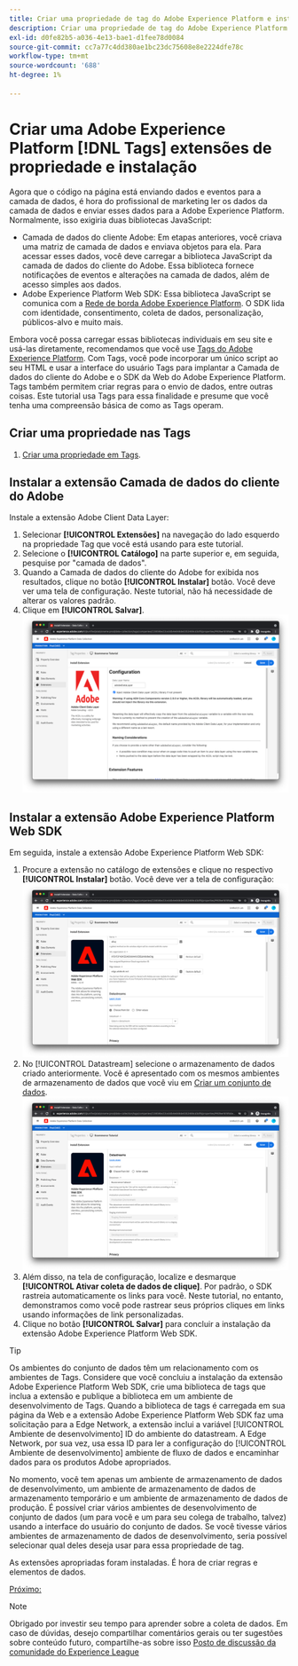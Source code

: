 ```yaml
---
title: Criar uma propriedade de tag do Adobe Experience Platform e instalar extensões
description: Criar uma propriedade de tag do Adobe Experience Platform e instalar extensões
exl-id: d0fe82b5-a036-4e13-bae1-d1fee78d0084
source-git-commit: cc7a77c4dd380ae1bc23dc75608e8e2224dfe78c
workflow-type: tm+mt
source-wordcount: '688'
ht-degree: 1%

---
```


# Criar uma Adobe Experience Platform [!DNL Tags] extensões de propriedade e instalação

Agora que o código na página está enviando dados e eventos para a camada de dados, é hora do profissional de marketing ler os dados da camada de dados e enviar esses dados para a Adobe Experience Platform. Normalmente, isso exigiria duas bibliotecas JavaScript:

* Camada de dados do cliente Adobe: Em etapas anteriores, você criava uma matriz de camada de dados e enviava objetos para ela. Para acessar esses dados, você deve carregar a biblioteca JavaScript da camada de dados do cliente do Adobe. Essa biblioteca fornece notificações de eventos e alterações na camada de dados, além de acesso simples aos dados.
* Adobe Experience Platform Web SDK: Essa biblioteca JavaScript se comunica com a [Rede de borda Adobe Experience Platform](https://business.adobe.com/products/experience-platform/experience-platform-edge-network.html). O SDK lida com identidade, consentimento, coleta de dados, personalização, públicos-alvo e muito mais.

Embora você possa carregar essas bibliotecas individuais em seu site e usá-las diretamente, recomendamos que você use [Tags do Adobe Experience Platform](https://experienceleague.adobe.com/docs/experience-platform/tags/home.html?lang=pt-BR). Com Tags, você pode incorporar um único script ao seu HTML e usar a interface do usuário Tags para implantar a Camada de dados do cliente do Adobe e o SDK da Web do Adobe Experience Platform. Tags também permitem criar regras para o envio de dados, entre outras coisas. Este tutorial usa Tags para essa finalidade e presume que você tenha uma compreensão básica de como as Tags operam.

## Criar uma propriedade nas Tags

1. [Criar uma propriedade em Tags](https://experienceleague.adobe.com/docs/experience-platform/tags/admin/companies-and-properties.html#create-or-configure-a-property).

## Instalar a extensão Camada de dados do cliente do Adobe

Instale a extensão Adobe Client Data Layer:

1. Selecionar **[!UICONTROL Extensões]** na navegação do lado esquerdo na propriedade Tag que você está usando para este tutorial.
1. Selecione o **[!UICONTROL Catálogo]** na parte superior e, em seguida, pesquise por &quot;camada de dados&quot;.
1. Quando a Camada de dados do cliente do Adobe for exibida nos resultados, clique no botão **[!UICONTROL Instalar]** botão. Você deve ver uma tela de configuração. Neste tutorial, não há necessidade de alterar os valores padrão.
1. Clique em **[!UICONTROL Salvar]**.
   ![Instalação da extensão de camada de dados do cliente Adobe](../assets/acdl-extension-installation.png)


## Instalar a extensão Adobe Experience Platform Web SDK

Em seguida, instale a extensão Adobe Experience Platform Web SDK:

1. Procure a extensão no catálogo de extensões e clique no respectivo **[!UICONTROL Instalar]** botão. Você deve ver a tela de configuração:
   ![Instalação da extensão do SDK da Web da Adobe Experience Platform](../assets/web-sdk-extension-installation.png)
1. No [!UICONTROL Datastream] selecione o armazenamento de dados criado anteriormente. Você é apresentado com os mesmos ambientes de armazenamento de dados que você viu em [Criar um conjunto de dados](../configure-the-server/create-a-datastream.md).
   ![Seleção de fluxo de dados](../assets/web-sdk-datastream-selection.png)
1. Além disso, na tela de configuração, localize e desmarque **[!UICONTROL Ativar coleta de dados de clique]**. Por padrão, o SDK rastreia automaticamente os links para você. Neste tutorial, no entanto, demonstramos como você pode rastrear seus próprios cliques em links usando informações de link personalizadas.
1. Clique no botão **[!UICONTROL Salvar]** para concluir a instalação da extensão Adobe Experience Platform Web SDK.

>[!TIP]
>
>Os ambientes do conjunto de dados têm um relacionamento com os ambientes de Tags. Considere que você concluiu a instalação da extensão Adobe Experience Platform Web SDK, crie uma biblioteca de tags que inclua a extensão e publique a biblioteca em um ambiente de desenvolvimento de Tags. Quando a biblioteca de tags é carregada em sua página da Web e a extensão Adobe Experience Platform Web SDK faz uma solicitação para a Edge Network, a extensão inclui a variável [!UICONTROL Ambiente de desenvolvimento] ID do ambiente do datastream. A Edge Network, por sua vez, usa essa ID para ler a configuração do [!UICONTROL Ambiente de desenvolvimento] ambiente de fluxo de dados e encaminhar dados para os produtos Adobe apropriados.
>
>No momento, você tem apenas um ambiente de armazenamento de dados de desenvolvimento, um ambiente de armazenamento de dados de armazenamento temporário e um ambiente de armazenamento de dados de produção. É possível criar vários ambientes de desenvolvimento de conjunto de dados (um para você e um para seu colega de trabalho, talvez) usando a interface do usuário do conjunto de dados. Se você tivesse vários ambientes de armazenamento de dados de desenvolvimento, seria possível selecionar qual deles deseja usar para essa propriedade de tag.


As extensões apropriadas foram instaladas. É hora de criar regras e elementos de dados.

[Próximo: ](create-rules-for-tracking-page-view-and-commerce-events.md)

>[!NOTE]
>
>Obrigado por investir seu tempo para aprender sobre a coleta de dados. Em caso de dúvidas, desejo compartilhar comentários gerais ou ter sugestões sobre conteúdo futuro, compartilhe-as sobre isso [Posto de discussão da comunidade do Experience League](https://experienceleaguecommunities.adobe.com/t5/adobe-experience-platform-launch/tutorial-discussion-use-adobe-experience-platform-data/m-p/543877)
